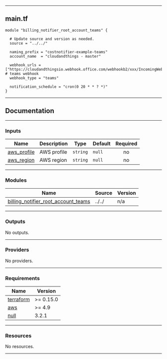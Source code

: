 <!-- BEGIN_TF_DOCS -->
----
## main.tf
```hcl
module "billing_notifier_root_account_teams" {

  # Update source and version as needed.
  source = "../../"

  naming_prefix = "costnotifier-example-teams"
  account_name  = "cloudandthings - master"

  webhook_urls = ["https://cloudandthingsio.webhook.office.com/webhookb2/xxx/IncomingWebhook/xxxxxx"] # teams webhook
  webhook_type = "teams"

  notification_schedule = "cron(0 20 * * ? *)"
}
```
----

## Documentation

----
### Inputs

| Name | Description | Type | Default | Required |
|------|-------------|------|---------|:--------:|
| <a name="input_aws_profile"></a> [aws\_profile](#input\_aws\_profile) | AWS profile | `string` | `null` | no |
| <a name="input_aws_region"></a> [aws\_region](#input\_aws\_region) | AWS region | `string` | `null` | no |

----
### Modules

| Name | Source | Version |
|------|--------|---------|
| <a name="module_billing_notifier_root_account_teams"></a> [billing\_notifier\_root\_account\_teams](#module\_billing\_notifier\_root\_account\_teams) | ../../ | n/a |

----
### Outputs

No outputs.

----
### Providers

No providers.

----
### Requirements

| Name | Version |
|------|---------|
| <a name="requirement_terraform"></a> [terraform](#requirement\_terraform) | >= 0.15.0 |
| <a name="requirement_aws"></a> [aws](#requirement\_aws) | >= 4.9 |
| <a name="requirement_null"></a> [null](#requirement\_null) | 3.2.1 |

----
### Resources

No resources.

----
<!-- END_TF_DOCS -->
